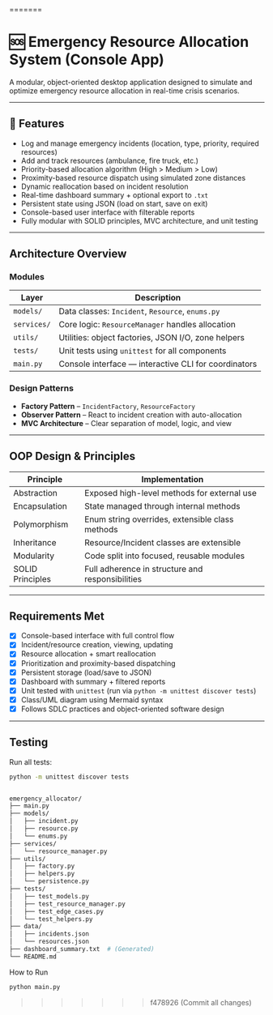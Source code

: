 =======
# 🆘 Emergency Resource Allocation System (Console App)

A modular, object-oriented desktop application designed to simulate and optimize emergency resource allocation in real-time crisis scenarios.

---

## 🚀 Features

- Log and manage emergency incidents (location, type, priority, required resources)
- Add and track resources (ambulance, fire truck, etc.)
- Priority-based allocation algorithm (High > Medium > Low)
- Proximity-based resource dispatch using simulated zone distances
- Dynamic reallocation based on incident resolution
- Real-time dashboard summary + optional export to `.txt`
- Persistent state using JSON (load on start, save on exit)
- Console-based user interface with filterable reports
- Fully modular with SOLID principles, MVC architecture, and unit testing

---

##  Architecture Overview

###  Modules

| Layer       | Description                                          |
|-------------|------------------------------------------------------|
| `models/`   | Data classes: `Incident`, `Resource`, `enums.py`     |
| `services/` | Core logic: `ResourceManager` handles allocation     |
| `utils/`    | Utilities: object factories, JSON I/O, zone helpers  |
| `tests/`    | Unit tests using `unittest` for all components       |
| `main.py`   | Console interface — interactive CLI for coordinators |

###  Design Patterns

- **Factory Pattern** – `IncidentFactory`, `ResourceFactory`
- **Observer Pattern** – React to incident creation with auto-allocation
- **MVC Architecture** – Clear separation of model, logic, and view

---

##  OOP Design & Principles

| Principle        | Implementation                                   |
|------------------|--------------------------------------------------|
| Abstraction      | Exposed high-level methods for external use      |
| Encapsulation    | State managed through internal methods           |
| Polymorphism     | Enum string overrides, extensible class methods  |
| Inheritance      | Resource/Incident classes are extensible         |
| Modularity       | Code split into focused, reusable modules        |
| SOLID Principles | Full adherence in structure and responsibilities |

---

##  Requirements Met

- [x] Console-based interface with full control flow
- [x] Incident/resource creation, viewing, updating
- [x] Resource allocation + smart reallocation
- [x] Prioritization and proximity-based dispatching
- [x] Persistent storage (load/save to JSON)
- [x] Dashboard with summary + filtered reports
- [x] Unit tested with `unittest` (run via `python -m unittest discover tests`)
- [x] Class/UML diagram using Mermaid syntax
- [x] Follows SDLC practices and object-oriented software design

---

##  Testing

Run all tests:

```bash
python -m unittest discover tests


emergency_allocator/
├── main.py
├── models/
│   ├── incident.py
│   ├── resource.py
│   └── enums.py
├── services/
│   └── resource_manager.py
├── utils/
│   ├── factory.py
│   ├── helpers.py
│   └── persistence.py
├── tests/
│   ├── test_models.py
│   ├── test_resource_manager.py
│   ├── test_edge_cases.py
│   └── test_helpers.py
├── data/
│   ├── incidents.json
│   └── resources.json
├── dashboard_summary.txt  # (Generated)
└── README.md

```

How to Run

```bash
python main.py
```

>>>>>>> f478926 (Commit all changes)
